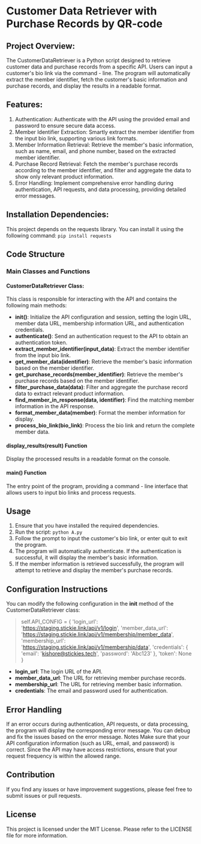 # Customer Data Retriever with Purchase Records by QR-code


## Project Overview:

The CustomerDataRetriever is a Python script designed to retrieve customer data and purchase records from a specific API. Users can input a customer's bio link via the command - line. The program will automatically extract the member identifier, fetch the customer's basic information and purchase records, and display the results in a readable format.

## Features:

1. Authentication: Authenticate with the API using the provided email and password to ensure secure data access.
2. Member Identifier Extraction: Smartly extract the member identifier from the input bio link, supporting various link formats.
3. Member Information Retrieval: Retrieve the member's basic information, such as name, email, and phone number, based on the extracted member identifier.
4. Purchase Record Retrieval: Fetch the member's purchase records according to the member identifier, and filter and aggregate the data to show only relevant product information.
5. Error Handling: Implement comprehensive error handling during authentication, API requests, and data processing, providing detailed error messages.

## Installation Dependencies:

This project depends on the requests library. You can install it using the following command:
``` pip install requests ```

## Code Structure

### Main Classes and Functions

#### CustomerDataRetriever Class:
This class is responsible for interacting with the API and contains the following main methods:

- **__init__()**: Initialize the API configuration and session, setting the login URL, member data URL, membership information URL, and authentication credentials.
- **authenticate()**: Send an authentication request to the API to obtain an authentication token.
- **extract_member_identifier(input_data)**: Extract the member identifier from the input bio link.
- **get_member_data(identifier)**: Retrieve the member's basic information based on the member identifier.
- **get_purchase_records(member_identifier)**: Retrieve the member's purchase records based on the member identifier.
- **filter_purchase_data(data)**: Filter and aggregate the purchase record data to extract relevant product information.
- **find_member_in_response(data, identifier)**: Find the matching member information in the API response.
- **format_member_data(member)**: Format the member information for display.
- **process_bio_link(bio_link)**: Process the bio link and return the complete member data.

#### display_results(result) Function
Display the processed results in a readable format on the console.

#### main() Function
The entry point of the program, providing a command - line interface that allows users to input bio links and process requests.


## Usage

1. Ensure that you have installed the required dependencies.
2. Run the script:
``` python A.py ```
3. Follow the prompt to input the customer's bio link, or enter quit to exit the program.
4. The program will automatically authenticate. If the authentication is successful, it will display the member's basic information.
5. If the member information is retrieved successfully, the program will attempt to retrieve and display the member's purchase records.

## Configuration Instructions

You can modify the following configuration in the __init__ method of the CustomerDataRetriever class:
> self.API_CONFIG = {
    'login_url': 'https://staging.stickie.link/api/v1/login',
    'member_data_url': 'https://staging.stickie.link/api/v1/membership/member_data',
    'membership_url': 'https://staging.stickie.link/api/v1/membership/data',
    'credentials': {
        'email': 'kishore@stickies.tech',
        'password': 'Abc123'
    },
    'token': None
}

- **login_url**: The login URL of the API.
- **member_data_url**: The URL for retrieving member purchase records.
- **membership_url**: The URL for retrieving member basic information.
- **credentials**: The email and password used for authentication.

## Error Handling

If an error occurs during authentication, API requests, or data processing, the program will display the corresponding error message. You can debug and fix the issues based on the error message.
Notes
Make sure that your API configuration information (such as URL, email, and password) is correct.
Since the API may have access restrictions, ensure that your request frequency is within the allowed range.

## Contribution

If you find any issues or have improvement suggestions, please feel free to submit issues or pull requests.

## License

This project is licensed under the MIT License. Please refer to the LICENSE file for more information.
